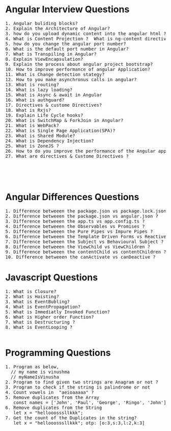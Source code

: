 # Angular Interview Questions
<pre>
1. Angular buliding blocks?
2. Explain the Architecture of Angular?
3. how do you upload dynamic content into the angular html ?
4. What is Content Projection ?  What is ng-content directive in Angular?
5. how do you change the angular port number?
6. What is the default port number in Angular?
7. What is Transpiling in Angular?
8. Explain ViewEncapsulation?
9. Explain the process about angular project bootstrap?
10. How to improve performance of angular Application?
11. What is Change detection stategy?
12. How to you make asynchronus calls in angular?
13. What is routing?
14. What is lazy loading?
15. What is Async & await in Angular
16. What is authguard?
17. Directives & custome Directives?
18. What is Rxjs?
19. Explain Life Cycle hooks?
20. What is SwitchMap & ForkJoin in Angular?
21. What is WebPack?
22. What is Single Page Application(SPA)?
23. What is Shared Module?
24. What is Dependency Injection?
25. What is ZoneJS ?
26. How to do you improve the performance of the Angular application ?
27. What are directives & Custome Directives ?




</pre>
# Angular Differences Questions
<pre>
1. Difference betweeen the package.json vs package.lock.json ?
2. Difference betweeen the package.json vs angular.json ?
3. Difference betweeen the app.ts vs app.config.ts ?
4. Difference betweeen the Observables vs Promises ?
5. Difference betweeen the Pure Pipes vs Impure Pipes ?
6. Difference betweeen the Template Driven Forms vs Reactive forms ?
7. Difference betweeen the Subject vs Behavioural Subject ?
8. Difference betweeen the ViewChild vs ViewChildren ?
9. Difference betweeen the contentChild vs contentChildren ?
10. Difference betweeen the canActivate vs canDeactive ?
</pre>

# Javascript Questions
<pre>
1. What is Closure?
2. What is Hoisting?
3. What is EventBubling?
4. What is EventPropagation?
5. What is Immediatly Invoked Function?
6. What is Higher order Function?
7. What is Destructuring ?
8. What is EventLooping ?

</pre>

# Programming Questions
<pre>
1. Program as below,
  // my name is vinushma
  // myNameIsVinusha
2. Program to find given two strings are Anagram or not ?
3. Program to check if the string is palindrome or not
4. Count vowels in  "aeioaaaaa" ?
5. Remove duplicates from the Array
   const names = ['John', 'Paul', 'George', 'Ringo', 'John'];
6. Remove duplicates from the String
   let x = "hellooosssllkkk";
7. Get the count of the Duplicates in the string?
   let x = "hellooosssllkkk"; otp: [o:3,s:3,l:2,k:3]
</pre>
